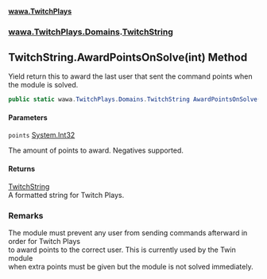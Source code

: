 #### [wawa.TwitchPlays](index.md 'index')
### [wawa.TwitchPlays.Domains](wawa.TwitchPlays.Domains.md 'wawa.TwitchPlays.Domains').[TwitchString](TwitchString.md 'wawa.TwitchPlays.Domains.TwitchString')

## TwitchString.AwardPointsOnSolve(int) Method

Yield return this to award the last user that sent the command points when the module is solved.

```csharp
public static wawa.TwitchPlays.Domains.TwitchString AwardPointsOnSolve(int points);
```
#### Parameters

<a name='wawa.TwitchPlays.Domains.TwitchString.AwardPointsOnSolve(int).points'></a>

`points` [System.Int32](https://docs.microsoft.com/en-us/dotnet/api/System.Int32 'System.Int32')

The amount of points to award. Negatives supported.

#### Returns
[TwitchString](TwitchString.md 'wawa.TwitchPlays.Domains.TwitchString')  
A formatted string for Twitch Plays.

### Remarks
  
The module must prevent any user from sending commands afterward in order for Twitch Plays  
to award points to the correct user. This is currently used by the Twin module  
when extra points must be given but the module is not solved immediately.